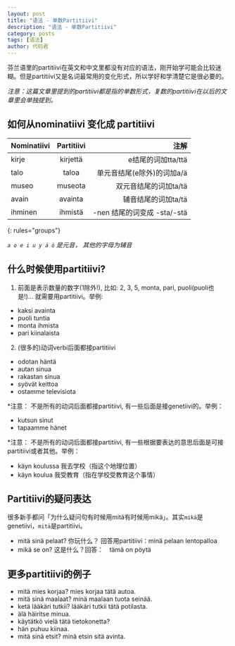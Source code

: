 ```yaml
---
layout: post
title: "语法 - 单数Partitiivi"
description: "语法 - 单数Partitiivi"
category: posts
tags: [语法]
author: 代码君
---
```


芬兰语里的partitiivi在英文和中文里都没有对应的语法，刚开始学可能会比较迷糊。但是partitiivi又是名词最常用的变化形式，所以学好和学清楚它是很必要的。

*注意：这篇文章里提到的partitiivi都是指的单数形式，复数的partitiivi在以后的文章里会单独提到。*

## 如何从nominatiivi 变化成 partitiivi

| Nominatiivi | Partitiivi | 注解 |
|:--------|:-------:|--------:|
| kirje | kirjettä | e结尾的词加tta/ttä |
| talo | taloa | 单元音结尾(e除外)的词加a/ä |
| museo | museota | 双元音结尾的词加ta/tä | 
| avain | avainta | 辅音结尾的词加ta/tä |
| ihminen | ihmistä | -nen 结尾的词变成 -sta/-stä |
{: rules="groups"}

*`a o e i u y ä ö` 是元音， 其他的字母为辅音*

## 什么时候使用partitiivi?

1. 前面是表示数量的数字(1除外!), 比如: 2, 3, 5, monta, pari, puoli(puoli也是!)... 就需要用partitiivi。举例:
- kaksi avainta
- puoli tuntia
- monta ihmista 
- pari kiinalaista

2. (很多的)动词verbi后面都接partitiivi
- odotan häntä
- autan sinua
- rakastan sinua
- syövät keittoa
- ostamme televisiota

*注意： 不是所有的动词后面都接partitiivi, 有一些后面是接genetiivi的。举例：

- kutsun sinut
- tapaamme hänet

*注意： 不是所有的动词后面都接partitiivi, 有一些根据要表达的意思后面是可接partitiivi或者其他。举例：

- käyn koulussa 我去学校（指这个地理位置）
- käyn koulua 我受教育（指在学校受教育这个事情）

## Partitiivi的疑问表达

很多新手都问「为什么疑问句有时候用mitä有时候用mikä」。其实`mikä`是genetiivi，`mitä`是partitiivi。

- mitä sinä pelaat? 你玩什么？ 回答用partitiivi：minä pelaan lentopalloa
- mikä se on? 这是什么？回答：　tämä on pöytä

## 更多partitiivi的例子

- mitä mies korjaa? mies korjaa tätä autoa.
- mitä sinä maalaat? minä maalaan tuota seinää.
- ketä lääkäri tutkii? lääkäri tutkii tätä potilasta.
- älä häiritse minua.
- käytätkö vielä tätä tietokonetta?
- hän puhuu kiinaa.
- mitä sinä etsit? minä etsin sitä avinta.
